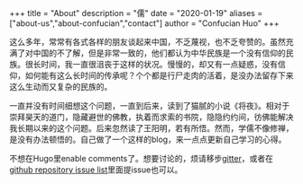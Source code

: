 +++
title = "About"
description = "儒"
date = "2020-01-19"
aliases = ["about-us","about-confucian","contact"]
author = "Confucian Huo"
+++

这么多年，常常有各式各样的朋友谈起来中国，不乏蔑视，也不乏夸赞的。虽然充满了对中国的不了解，但是非常一致的，他们都认为中华民族是一个没有信仰的民族。很长时间，我一直很沮丧于这样的状况。慢慢的，却又有一点疑惑，没有信仰，如何能有这么长时间的传承呢？个个都是行尸走肉的活着，是没办法留存下来这么生动而又复杂的民族的。

一直并没有时间细想这个问题，一直到后来，读到了猫腻的小说《将夜》。相对于崇拜昊天的道门，隐藏避世的佛教，执着而求索的书院，隐隐约约间，彷佛能解决我长期以来的这个问题。后来忽然读了王阳明，若有所悟。然而，学儒不像修禅，是没有办法顿悟的。自己做了一个这样的blog，来一点点更新自己学习的心得。

不想在Hugo里enable comments了。想要讨论的，烦请移步[gitter](https://gitter.im/confucianh)，或者在[github repository issue list](https://github.com/confucianh/confucian/issues)里面提issue也可以。
